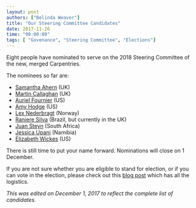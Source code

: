 ```yaml
---
layout: post
authors: ["Belinda Weaver"]
title: "Our Steering Committee Candidates"
date: 2017-11-26
time: "00:00:00"
tags: [ "Govenance", "Steering Committee", "Elections"]
---
```


Eight people have nominated to serve on the 2018 Steering Committee of the new, merged Carpentries.

The nominees so far are:

- [Samantha Ahern](https://software-carpentry.org/blog/2017/11/sam-ahern-sc.html) (UK)
- [Martin Callaghan](https://software-carpentry.org/blog/2017/11/election-callaghan.html) (UK)
- [Auriel Fournier](https://software-carpentry.org/blog/2017/11/2018-sc-election-fournier.html) (US)
- [Amy Hodge](https://software-carpentry.org/blog/2017/11/amy-hodge-sc.html) (US)
- [Lex Nederbragt](https://software-carpentry.org/blog/2017/11/election-nederbragt.html) (Norway)
- [Raniere Silva](https://software-carpentry.org/blog/2017/11/election-silva.html) (Brazil, but currently in the UK)
- [Juan Steyn](https://software-carpentry.org/blog/2017/11/2018-election-juan-steyn.html) (South Africa)
- [Jessica Upani](https://software-carpentry.org/blog/2017/12/jessica-upani-sc.html) (Namibia)
- [Elizabeth Wickes](https://software-carpentry.org/blog/2017/11/election-wickes.html) (US)

There is still time to put your name forward. Nominations will close on 1 December. 

If you are not sure whether you are eligible to stand for election, or if you can vote in the election, 
please check out this [blog post](http://www.datacarpentry.org/blog/call-for-candidates-joint-board/) which has all the logistics.

*This was edited on December 1, 2017 to reflect the complete list of candidates.*
